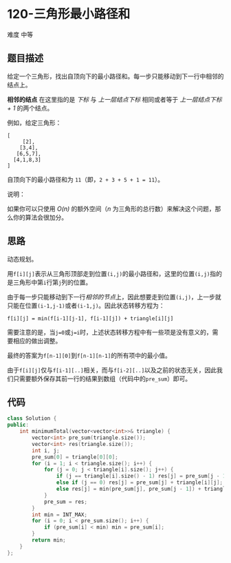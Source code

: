 # 120-三角形最小路径和

难度 中等



## 题目描述

给定一个三角形，找出自顶向下的最小路径和。每一步只能移动到下一行中相邻的结点上。

**相邻的结点** 在这里指的是 *下标* 与 *上一层结点下标* 相同或者等于 *上一层结点下标 + 1* 的两个结点。

例如，给定三角形：
```
[
     [2],
    [3,4],
   [6,5,7],
  [4,1,8,3]
]
```
自顶向下的最小路径和为 `11`（即，`2 + 3 + 5 + 1 = 11`）。

说明：

如果你可以只使用 *O(n)* 的额外空间（*n* 为三角形的总行数）来解决这个问题，那么你的算法会很加分。



## 思路

动态规划。

用`f[i][j]`表示从三角形顶部走到位置`(i,j)`的最小路径和，这里的位置`(i,j)`指的是三角形中第`i`行第`j`列的位置。

由于每一步只能移动到下一行*相邻的节点*上，因此想要走到位置`(i,j)`，上一步就只能在位置`(i-1,j-1)`或者`(i-1,j)`。因此状态转移方程为：

`f[i][j] = min(f[i-1][j-1], f[i-1][j]) + triangle[i][j]`

需要注意的是，当`j=0`或`j=i`时，上述状态转移方程中有一些项是没有意义的，需要相应的做出调整。

最终的答案为`f[n-1][0]`到`f[n-1][n-1]`的所有项中的最小值。

由于`f[i][j]`仅与`f[i-1][..]`相关，而与`f[i-2][..]`以及之前的状态无关，因此我们只需要额外保存其前一行的结果到数组（代码中的`pre_sum`）即可。



## 代码

```c++
class Solution {
public:
    int minimumTotal(vector<vector<int>>& triangle) {
        vector<int> pre_sum(triangle.size());
        vector<int> res(triangle.size());
        int i, j;
        pre_sum[0] = triangle[0][0];
        for (i = 1; i < triangle.size(); i++) {
            for (j = 0; j < triangle[i].size(); j++) {
                if (j == triangle[i].size() - 1) res[j] = pre_sum[j - 1] + triangle[i][j];
                else if (j == 0) res[j] = pre_sum[j] + triangle[i][j];
                else res[j] = min(pre_sum[j], pre_sum[j - 1]) + triangle[i][j];
            }
            pre_sum = res;
        }
        int min = INT_MAX;
        for (i = 0; i < pre_sum.size(); i++) {
            if (pre_sum[i] < min) min = pre_sum[i];
        }
        return min;
    }
};
```

